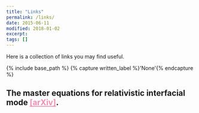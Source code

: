 ```yaml
---
title: "Links"
permalink: /links/
date: 2015-06-11
modified: 2018-01-02
excerpt:
tags: []
---
```


Here is a collection of links you may find useful.

{% include base_path %}
{% capture written_label %}'None'{% endcapture %}

## The master equations for relativistic interfacial mode <a href="https://gravyong.github.io/files/interfacial_mode.nb" style="color: #F48FB1;">[arXiv]</a>.
